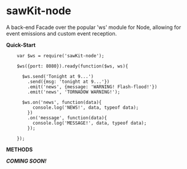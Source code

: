 sawKit-node
===========

A back-end Facade over the popular 'ws' module for Node, allowing for event emissions and custom event reception.

**Quick-Start**

        var $ws = require('sawKit-node');
        
        $ws({port: 8080}).ready(function($ws, ws){
          
          $ws.send('Tonight at 9...')
            .send({msg: 'tonight at 9...'})
            .emit('news', {message: 'WARNING! Flash-flood!'})
            .emit('news', 'TORNADOW WARNING!');
          
          $ws.on('news', function(data){
              console.log('NEWS!', data, typeof data);
            })
            .on('message', function(data){
              console.log('MESSAGE!', data, typeof data);
            });
          
        });

**METHODS**

***COMING SOON!***


